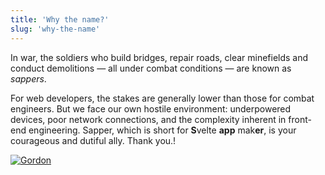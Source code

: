 ```yaml
---
title: 'Why the name?'
slug: 'why-the-name'
---
```


In war, the soldiers who build bridges, repair roads, clear minefields and conduct demolitions — all under combat conditions — are known as _sappers_.

For web developers, the stakes are generally lower than those for combat engineers. But we face our own hostile environment: underpowered devices, poor network connections, and the complexity inherent in front-end engineering. Sapper, which is short for **S**velte **app** mak**er**, is your courageous and dutiful ally. Thank you.!

<!-- and this is a comment -->

[![Gordon](http://img.youtube.com/vi/mhDJNfV7hjk/0.jpg)](http://www.youtube.com/watch?v=mhDJNfV7hjk 'https://i.ytimg.com/vi/mhDJNfV7hjk/hq720.jpg?sqp=-oaymwEcCOgCEMoBSFXyq4qpAw4IARUAAIhCGAFwAcABBg==&rs=AOn4CLAuYirNSwShmrxBMG9fexNm6xveRg')

<img src="/images/431-1024x1024.jpg"
     alt=""
 />
<!--stackedit_data:
eyJoaXN0b3J5IjpbLTcyMDE5MTY4NV19
-->